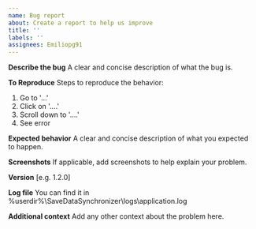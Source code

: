 ```yaml
---
name: Bug report
about: Create a report to help us improve
title: ''
labels: ''
assignees: Emiliopg91
---
```


**Describe the bug**
A clear and concise description of what the bug is.

**To Reproduce**
Steps to reproduce the behavior:

1. Go to '...'
2. Click on '....'
3. Scroll down to '....'
4. See error

**Expected behavior**
A clear and concise description of what you expected to happen.

**Screenshots**
If applicable, add screenshots to help explain your problem.

**Version**
[e.g. 1.2.0]

**Log file**
You can find it in %userdir%\SaveDataSynchronizer\logs\application.log

**Additional context**
Add any other context about the problem here.
